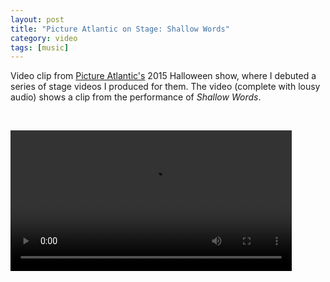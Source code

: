 ```yaml
---
layout: post
title: "Picture Atlantic on Stage: Shallow Words"
category: video
tags: [music]
---
```


Video clip from [Picture Atlantic's](http://www.pictureatlantic.com)
 2015 Halloween show, where I debuted a series of stage videos I produced for them. The video (complete with lousy audio) shows a clip from the performance of *Shallow Words*.

<p>&nbsp;</p>

<video controls="controls" width="450" name="Picture Atlantic Shallow Words" src="/assets/pa-shallow-stage.mov"></video>
